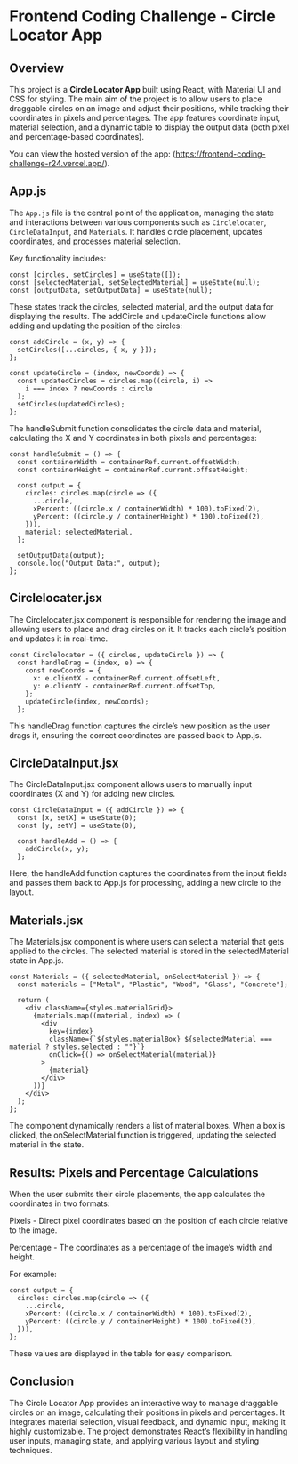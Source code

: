 # Frontend Coding Challenge - Circle Locator App

## Overview
This project is a **Circle Locator App** built using React, with Material UI and CSS for styling. The main aim of the project is to allow users to place draggable circles on an image and adjust their positions, while tracking their coordinates in pixels and percentages. The app features coordinate input, material selection, and a dynamic table to display the output data (both pixel and percentage-based coordinates).

You can view the hosted version of the app: (https://frontend-coding-challenge-r24.vercel.app/).

## App.js

The `App.js` file is the central point of the application, managing the state and interactions between various components such as `Circlelocater`, `CircleDataInput`, and `Materials`. It handles circle placement, updates coordinates, and processes material selection. 

Key functionality includes:

```
const [circles, setCircles] = useState([]);
const [selectedMaterial, setSelectedMaterial] = useState(null);
const [outputData, setOutputData] = useState(null);
```
These states track the circles, selected material, and the output data for displaying the results. The addCircle and updateCircle functions allow adding and updating the position of the circles:

```
const addCircle = (x, y) => {
  setCircles([...circles, { x, y }]);
};

const updateCircle = (index, newCoords) => {
  const updatedCircles = circles.map((circle, i) =>
    i === index ? newCoords : circle
  );
  setCircles(updatedCircles);
};
```
The handleSubmit function consolidates the circle data and material, calculating the X and Y coordinates in both pixels and percentages:

```
const handleSubmit = () => {
  const containerWidth = containerRef.current.offsetWidth;
  const containerHeight = containerRef.current.offsetHeight;

  const output = {
    circles: circles.map(circle => ({
      ...circle,
      xPercent: ((circle.x / containerWidth) * 100).toFixed(2),
      yPercent: ((circle.y / containerHeight) * 100).toFixed(2),
    })),
    material: selectedMaterial,
  };

  setOutputData(output);
  console.log("Output Data:", output);
};
```
## Circlelocater.jsx
The Circlelocater.jsx component is responsible for rendering the image and allowing users to place and drag circles on it. It tracks each circle’s position and updates it in real-time.

```
const Circlelocater = ({ circles, updateCircle }) => {
  const handleDrag = (index, e) => {
    const newCoords = {
      x: e.clientX - containerRef.current.offsetLeft,
      y: e.clientY - containerRef.current.offsetTop,
    };
    updateCircle(index, newCoords);
  };
```
This handleDrag function captures the circle’s new position as the user drags it, ensuring the correct coordinates are passed back to App.js.

## CircleDataInput.jsx
The CircleDataInput.jsx component allows users to manually input coordinates (X and Y) for adding new circles.

```
const CircleDataInput = ({ addCircle }) => {
  const [x, setX] = useState(0);
  const [y, setY] = useState(0);

  const handleAdd = () => {
    addCircle(x, y);
  };
```
Here, the handleAdd function captures the coordinates from the input fields and passes them back to App.js for processing, adding a new circle to the layout.

## Materials.jsx
The Materials.jsx component is where users can select a material that gets applied to the circles. The selected material is stored in the selectedMaterial state in App.js.

```
const Materials = ({ selectedMaterial, onSelectMaterial }) => {
  const materials = ["Metal", "Plastic", "Wood", "Glass", "Concrete"];

  return (
    <div className={styles.materialGrid}>
      {materials.map((material, index) => (
        <div
          key={index}
          className={`${styles.materialBox} ${selectedMaterial === material ? styles.selected : ""}`}
          onClick={() => onSelectMaterial(material)}
        >
          {material}
        </div>
      ))}
    </div>
  );
};
```
The component dynamically renders a list of material boxes. When a box is clicked, the onSelectMaterial function is triggered, updating the selected material in the state.

## Results: Pixels and Percentage Calculations
When the user submits their circle placements, the app calculates the coordinates in two formats:

Pixels - Direct pixel coordinates based on the position of each circle relative to the image.

Percentage - The coordinates as a percentage of the image’s width and height.

For example:

```
const output = {
  circles: circles.map(circle => ({
    ...circle,
    xPercent: ((circle.x / containerWidth) * 100).toFixed(2),
    yPercent: ((circle.y / containerHeight) * 100).toFixed(2),
  })),
};
```
These values are displayed in the table for easy comparison.

## Conclusion
The Circle Locator App provides an interactive way to manage draggable circles on an image, calculating their positions in pixels and percentages. It integrates material selection, visual feedback, and dynamic input, making it highly customizable. The project demonstrates React’s flexibility in handling user inputs, managing state, and applying various layout and styling techniques.
